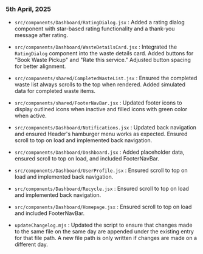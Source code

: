 ### 5th April, 2025

- `src/components/Dashboard/RatingDialog.jsx`
  : Added a rating dialog component with star-based rating functionality and a thank-you message after rating.

- `src/components/Dashboard/WasteDetailsCard.jsx`
  : Integrated the `RatingDialog` component into the waste details card. Added buttons for "Book Waste Pickup" and "Rate this service." Adjusted button spacing for better alignment.

- `src/components/shared/CompletedWasteList.jsx`
  : Ensured the completed waste list always scrolls to the top when rendered. Added simulated data for completed waste items.

- `src/components/shared/FooterNavBar.jsx`
  : Updated footer icons to display outlined icons when inactive and filled icons with green color when active.

- `src/components/Dashboard/Notifications.jsx`
  : Updated back navigation and ensured Header's hamburger menu works as expected. Ensured scroll to top on load and implemented back navigation.

- `src/components/Dashboard/Dashboard.jsx`
  : Added placeholder data, ensured scroll to top on load, and included FooterNavBar.

- `src/components/Dashboard/UserProfile.jsx`
  : Ensured scroll to top on load and implemented back navigation.

- `src/components/Dashboard/Recycle.jsx`
  : Ensured scroll to top on load and implemented back navigation.

- `src/components/Dashboard/Homepage.jsx`
  : Ensured scroll to top on load and included FooterNavBar.

- `updateChangelog.mjs`
  : Updated the script to ensure that changes made to the same file on the same day are appended under the existing entry for that file path. A new file path is only written if changes are made on a different day.

